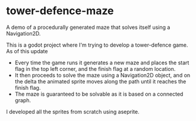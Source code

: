 # tower-defence-maze
A demo of a procedurally generated maze that solves itself using a Navigation2D.

This is a godot project where I'm trying to develop a tower-defence game. As of this update 
* Every time the game runs it generates a new maze and places the start flag in the top left corner, and the finish flag at a random location.
* It then proceeds to solve the maze using a Navigation2D object, and on the delta the animated sprite moves along the path until it reaches the finish flag.
* The maze is guaranteed to be solvable as it is based on a connected graph.

I developed all the sprites from scratch using aseprite.
